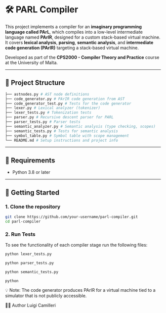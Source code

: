 # 🛠️ PARL Compiler

This project implements a compiler for an **imaginary programming language called PArL**, which compiles into a low-level intermediate language named **PArIR**, designed for a custom stack-based virtual machine.
It covers **lexical analysis**, **parsing**, **semantic analysis**, and **intermediate code generation (PArIR)** targeting a stack-based virtual machine.

Developed as part of the **CPS2000 - Compiler Theory and Practice** course at the University of Malta.

---

## 📁 Project Structure

```bash
├── astnodes.py # AST node definitions
├── code_generator.py # PArIR code generation from AST
├── code_generator_test.py # Tests for the code generator
├── lexer.py # Lexical analyzer (tokenizer)
├── lexer_tests.py # Tokenization tests
├── parser.py # Recursive descent parser for PARL
├── parser_tests.py # Parser tests
├── semantic_analyzer.py # Semantic analysis (type checking, scopes)
├── semantic_tests.py # Tests for semantic analysis
├── symbol_table.py # Symbol table with scope management
└── README.md # Setup instructions and project info
```
---

## 🧪 Requirements

- Python 3.8 or later

---

## 🚀 Getting Started

### 1. Clone the repository

```bash
git clone https://github.com/your-username/parl-compiler.git
cd parl-compiler
```

### 2. Run Tests
To see the functionality of each compiler stage run the following files:
```bash
python lexer_tests.py
```
```bash
python parser_tests.py
```
```bash
python semantic_tests.py
```
```bash code_generator_test
python
```
💡 Note: The code generator produces PArIR for a virtual machine tied to a simulator that is not publicly accessible.

👨‍💻 Author
Luigi Camilleri